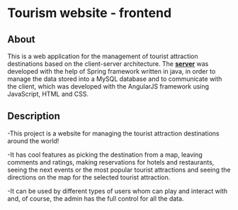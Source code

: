 # Tourism website - frontend

## About

This is a web application for the management of tourist attraction destinations based on the client-server architecture. The **[server](https://github.com/grigoar/tourism-backend-SpringBoot)** was developed with the help of Spring framework written in java, in order to manage the data stored into a MySQL database and to communicate with the client, which was developed with the AngularJS framework using JavaScript, HTML and CSS.

## Description

-This project is a website for managing the tourist attraction destinations around the world!

-It has cool features as picking the destination from a map, leaving comments and ratings, making reservations for hotels and restaurants, seeing the next events or the most popular tourist attractions and seeing the directions on the map for the selected tourist attraction.

-It can be used by different types of users whom can play and interact with and, of course, the admin has the full control for all the data.

